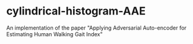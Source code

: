 # cylindrical-histogram-AAE
An implementation of the paper "Applying Adversarial Auto-encoder for Estimating Human Walking Gait Index"
